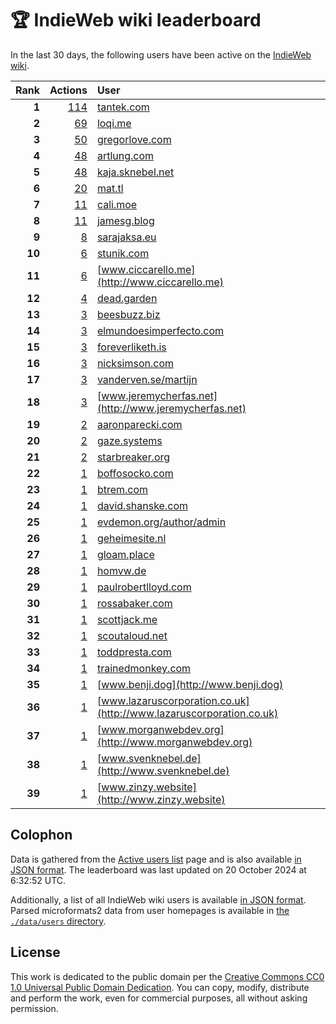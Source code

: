 # 🏆 IndieWeb wiki leaderboard

In the last 30 days, the following users have been active on the [IndieWeb wiki](https://indieweb.org).

| Rank | Actions | User |
|-----:|--------:|:-----|
| **1** | [114](https://indieweb.org/Special:Contributions/Tantek.com) | [tantek.com](http://tantek.com) |
| **2** | [69](https://indieweb.org/Special:Contributions/Loqi.me) | [loqi.me](http://loqi.me) |
| **3** | [50](https://indieweb.org/Special:Contributions/Gregorlove.com) | [gregorlove.com](http://gregorlove.com) |
| **4** | [48](https://indieweb.org/Special:Contributions/Artlung.com) | [artlung.com](http://artlung.com) |
| **5** | [48](https://indieweb.org/Special:Contributions/Kaja.sknebel.net) | [kaja.sknebel.net](http://kaja.sknebel.net) |
| **6** | [20](https://indieweb.org/Special:Contributions/Mat.tl) | [mat.tl](http://mat.tl) |
| **7** | [11](https://indieweb.org/Special:Contributions/Cali.moe) | [cali.moe](http://cali.moe) |
| **8** | [11](https://indieweb.org/Special:Contributions/Jamesg.blog) | [jamesg.blog](http://jamesg.blog) |
| **9** | [8](https://indieweb.org/Special:Contributions/Sarajaksa.eu) | [sarajaksa.eu](http://sarajaksa.eu) |
| **10** | [6](https://indieweb.org/Special:Contributions/Stunik.com) | [stunik.com](http://stunik.com) |
| **11** | [6](https://indieweb.org/Special:Contributions/Www.ciccarello.me) | [www.ciccarello.me](http://www.ciccarello.me) |
| **12** | [4](https://indieweb.org/Special:Contributions/Dead.garden) | [dead.garden](http://dead.garden) |
| **13** | [3](https://indieweb.org/Special:Contributions/Beesbuzz.biz) | [beesbuzz.biz](http://beesbuzz.biz) |
| **14** | [3](https://indieweb.org/Special:Contributions/Elmundoesimperfecto.com) | [elmundoesimperfecto.com](http://elmundoesimperfecto.com) |
| **15** | [3](https://indieweb.org/Special:Contributions/Foreverliketh.is) | [foreverliketh.is](http://foreverliketh.is) |
| **16** | [3](https://indieweb.org/Special:Contributions/Nicksimson.com) | [nicksimson.com](http://nicksimson.com) |
| **17** | [3](https://indieweb.org/Special:Contributions/Vanderven.se_martijn) | [vanderven.se/martijn](http://vanderven.se/martijn) |
| **18** | [3](https://indieweb.org/Special:Contributions/Www.jeremycherfas.net) | [www.jeremycherfas.net](http://www.jeremycherfas.net) |
| **19** | [2](https://indieweb.org/Special:Contributions/Aaronparecki.com) | [aaronparecki.com](http://aaronparecki.com) |
| **20** | [2](https://indieweb.org/Special:Contributions/Gaze.systems) | [gaze.systems](http://gaze.systems) |
| **21** | [2](https://indieweb.org/Special:Contributions/Starbreaker.org) | [starbreaker.org](http://starbreaker.org) |
| **22** | [1](https://indieweb.org/Special:Contributions/Boffosocko.com) | [boffosocko.com](http://boffosocko.com) |
| **23** | [1](https://indieweb.org/Special:Contributions/Btrem.com) | [btrem.com](http://btrem.com) |
| **24** | [1](https://indieweb.org/Special:Contributions/David.shanske.com) | [david.shanske.com](http://david.shanske.com) |
| **25** | [1](https://indieweb.org/Special:Contributions/Evdemon.org_author_admin) | [evdemon.org/author/admin](http://evdemon.org/author/admin) |
| **26** | [1](https://indieweb.org/Special:Contributions/Geheimesite.nl) | [geheimesite.nl](http://geheimesite.nl) |
| **27** | [1](https://indieweb.org/Special:Contributions/Gloam.place) | [gloam.place](http://gloam.place) |
| **28** | [1](https://indieweb.org/Special:Contributions/Homvw.de) | [homvw.de](http://homvw.de) |
| **29** | [1](https://indieweb.org/Special:Contributions/Paulrobertlloyd.com) | [paulrobertlloyd.com](http://paulrobertlloyd.com) |
| **30** | [1](https://indieweb.org/Special:Contributions/Rossabaker.com) | [rossabaker.com](http://rossabaker.com) |
| **31** | [1](https://indieweb.org/Special:Contributions/Scottjack.me) | [scottjack.me](http://scottjack.me) |
| **32** | [1](https://indieweb.org/Special:Contributions/Scoutaloud.net) | [scoutaloud.net](http://scoutaloud.net) |
| **33** | [1](https://indieweb.org/Special:Contributions/Toddpresta.com) | [toddpresta.com](http://toddpresta.com) |
| **34** | [1](https://indieweb.org/Special:Contributions/Trainedmonkey.com) | [trainedmonkey.com](http://trainedmonkey.com) |
| **35** | [1](https://indieweb.org/Special:Contributions/Www.benji.dog) | [www.benji.dog](http://www.benji.dog) |
| **36** | [1](https://indieweb.org/Special:Contributions/Www.lazaruscorporation.co.uk) | [www.lazaruscorporation.co.uk](http://www.lazaruscorporation.co.uk) |
| **37** | [1](https://indieweb.org/Special:Contributions/Www.morganwebdev.org) | [www.morganwebdev.org](http://www.morganwebdev.org) |
| **38** | [1](https://indieweb.org/Special:Contributions/Www.svenknebel.de) | [www.svenknebel.de](http://www.svenknebel.de) |
| **39** | [1](https://indieweb.org/Special:Contributions/Www.zinzy.website) | [www.zinzy.website](http://www.zinzy.website) |


## Colophon

Data is gathered from the [Active users list](https://indieweb.org/Special:ActiveUsers) page and is also available [in JSON format](https://github.com/jgarber623/indieweb-wiki-leaderboard/blob/main/data/leaderboard.json). The leaderboard was last updated on 20 October 2024 at 6:32:52 UTC.

Additionally, a list of all IndieWeb wiki users is available [in JSON format](https://github.com/jgarber623/indieweb-wiki-leaderboard/blob/main/data/users.json). Parsed microformats2 data from user homepages is available in [the `./data/users` directory](https://github.com/jgarber623/indieweb-wiki-leaderboard/blob/main/data/users).

## License

This work is dedicated to the public domain per the [Creative Commons CC0 1.0 Universal Public Domain Dedication](https://creativecommons.org/publicdomain/zero/1.0/). You can copy, modify, distribute and perform the work, even for commercial purposes, all without asking permission.
